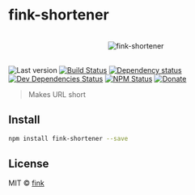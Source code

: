 # fink-shortener

<p align="center">
  <br>
  <img src="https://avatars2.githubusercontent.com/u/16745034" alt="fink-shortener">
  <br>
  <br>
</p>

![Last version](https://img.shields.io/github/tag/finkhq/fink-shortener.svg?style=flat-square)
[![Build Status](http://img.shields.io/travis/finkhq/fink-shortener/master.svg?style=flat-square)](https://travis-ci.org/finkhq/fink-shortener)
[![Dependency status](http://img.shields.io/david/finkhq/fink-shortener.svg?style=flat-square)](https://david-dm.org/finkhq/fink-shortener)
[![Dev Dependencies Status](http://img.shields.io/david/dev/finkhq/fink-shortener.svg?style=flat-square)](https://david-dm.org/finkhq/fink-shortener#info=devDependencies)
[![NPM Status](http://img.shields.io/npm/dm/fink-shortener.svg?style=flat-square)](https://www.npmjs.org/package/fink-shortener)
[![Donate](https://img.shields.io/badge/donate-paypal-blue.svg?style=flat-square)](https://paypal.me/finkhq)

> Makes URL short

## Install

```bash
npm install fink-shortener --save
```

## License

MIT © [fink](http://xn--rn8h.ws/)
